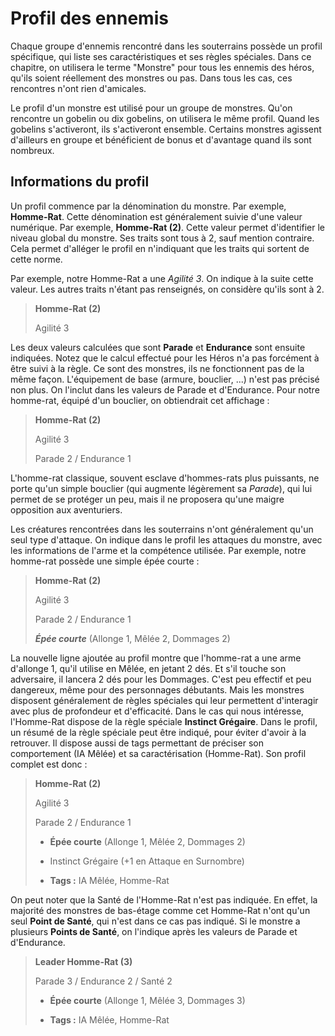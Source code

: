 # Profil des ennemis

Chaque groupe d'ennemis rencontré dans les souterrains possède un profil spécifique, qui liste ses caractéristiques et ses règles spéciales. Dans ce chapitre, on utilisera le terme "Monstre" pour tous les ennemis des héros, qu'ils soient réellement des monstres ou pas. Dans tous les cas, ces rencontres n'ont rien d'amicales.

Le profil d'un monstre est utilisé pour un groupe de monstres. Qu'on rencontre un gobelin ou dix gobelins, on utilisera le même profil. Quand les gobelins s'activeront, ils s'activeront ensemble. Certains monstres agissent d'ailleurs en groupe et bénéficient de bonus et d'avantage quand ils sont nombreux.

## Informations du profil

Un profil commence par la dénomination du monstre. Par exemple, **Homme-Rat**. Cette dénomination est généralement suivie d'une valeur numérique. Par exemple, **Homme-Rat (2)**. Cette valeur permet d'identifier le niveau global du monstre. Ses traits sont tous à 2, sauf mention contraire. Cela permet d'alléger le profil en n'indiquant que les traits qui sortent de cette norme.

Par exemple, notre Homme-Rat a une _Agilité 3_. On indique à la suite cette valeur. Les autres traits n'étant pas renseignés, on considère qu'ils sont à 2.

> **Homme-Rat (2)**
>
> Agilité 3

Les deux valeurs calculées que sont **Parade** et **Endurance** sont ensuite indiquées. Notez que le calcul effectué pour les Héros n'a pas forcément à être suivi à la règle. Ce sont des monstres, ils ne fonctionnent pas de la même façon. L'équipement de base (armure, bouclier, ...) n'est pas précisé non plus. On l'inclut dans les valeurs de Parade et d'Endurance. Pour notre homme-rat, équipé d'un bouclier, on obtiendrait cet affichage :

> **Homme-Rat (2)**
>
> Agilité 3
>
> Parade 2 / Endurance 1

L'homme-rat classique, souvent esclave d'hommes-rats plus puissants, ne porte qu'un simple bouclier (qui augmente légèrement sa _Parade_), qui lui permet de se protéger un peu, mais il ne proposera qu'une maigre opposition aux aventuriers.

Les créatures rencontrées dans les souterrains n'ont généralement qu'un seul type d'attaque. On indique dans le profil les attaques du monstre, avec les informations de l'arme et la compétence utilisée. Par exemple, notre homme-rat possède une simple épée courte :

> **Homme-Rat (2)**
>
> Agilité 3
>
> Parade 2 / Endurance 1
>
>**_Épée courte_** (Allonge 1, Mêlée 2, Dommages 2)

La nouvelle ligne ajoutée au profil montre que l'homme-rat a une arme d'allonge 1, qu'il utilise en Mêlée, en jetant 2 dés. Et s'il touche son adversaire, il lancera 2 dés pour les Dommages. C'est peu effectif et peu dangereux, même pour des personnages débutants. Mais les monstres disposent généralement de règles spéciales qui leur permettent d'interagir avec plus de profondeur et d'efficacité. Dans le cas qui nous intéresse, l'Homme-Rat dispose de la règle spéciale **Instinct Grégaire**. Dans le profil, un résumé de la règle spéciale peut être indiqué, pour éviter d'avoir à la retrouver. Il dispose aussi de tags permettant de préciser son comportement (IA Mêlée) et sa caractérisation (Homme-Rat). Son profil complet est donc :

> **Homme-Rat (2)**
>
>Agilité 3
>
>Parade 2 / Endurance 1
>
>* **Épée courte** (Allonge 1, Mêlée 2, Dommages 2)
>
>
>* Instinct Grégaire (+1 en Attaque en Surnombre)
>* **Tags :** IA Mêlée, Homme-Rat

On peut noter que la Santé de l'Homme-Rat n'est pas indiquée. En effet, la majorité des monstres de bas-étage comme cet Homme-Rat n'ont qu'un seul **Point de Santé**, qui n'est dans ce cas pas indiqué. Si le monstre a plusieurs **Points de Santé**, on l'indique après les valeurs de Parade et d'Endurance.

> **Leader Homme-Rat (3)**
>
>Parade 3 / Endurance 2 / Santé 2
>
>* **Épée courte** (Allonge 1, Mêlée 3, Dommages 3)
>
>
>* **Tags :** IA Mêlée, Homme-Rat
